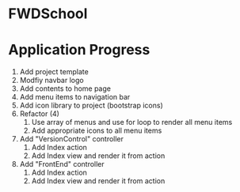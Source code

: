 # FWDSchool

# Application Progress
1. Add project template
1. Modfiy navbar logo
1. Add contents to home page
1. Add menu items to navigation bar
1. Add icon library to project (bootstrap icons)
1. Refactor (4)
   1. Use array of menus and use for loop to render all menu items
   1. Add appropriate icons to all menu items
1. Add "VersionControl" controller
    1. Add Index action
    1. Add Index view and render it from action
1. Add "FrontEnd" controller
    1. Add Index action
    1. Add Index view and render it from action